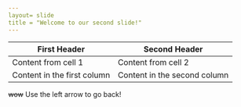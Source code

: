 ```yaml
---
layout= slide
title = "Welcome to our second slide!"
---
```

First Header | Second Header
------------ | -------------
Content from cell 1 | Content from cell 2
Content in the first column | Content in the second column
~~wow~~
Use the left arrow to go back!
